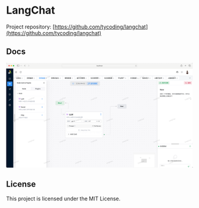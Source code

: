 # LangChat 

Project repository: [https://github.com/tycoding/langchat](https://github.com/tycoding/langchat)

## Docs

![](public/page/part4.png)


## License

This project is licensed under the MIT License.
